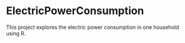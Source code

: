 # ElectricPowerConsumption
This project explores the electric power consumption in one household using R.
